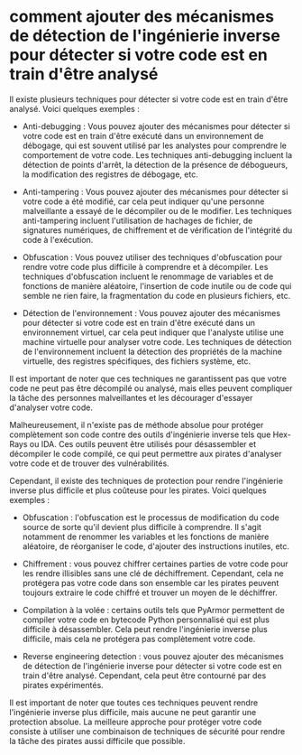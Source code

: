 # comment  ajouter des mécanismes de détection de l'ingénierie inverse pour détecter si votre code est en train d'être analysé

Il existe plusieurs techniques pour détecter si votre code est en train d'être analysé. Voici quelques exemples :

   - Anti-debugging : Vous pouvez ajouter des mécanismes pour détecter si votre code est en train d'être exécuté dans un environnement de débogage, qui est souvent utilisé par les analystes pour comprendre le comportement de votre code. Les techniques anti-debugging incluent la détection de points d'arrêt, la détection de la présence de débogueurs, la modification des registres de débogage, etc.

   - Anti-tampering : Vous pouvez ajouter des mécanismes pour détecter si votre code a été modifié, car cela peut indiquer qu'une personne malveillante a essayé de le décompiler ou de le modifier. Les techniques anti-tampering incluent l'utilisation de hachages de fichier, de signatures numériques, de chiffrement et de vérification de l'intégrité du code à l'exécution.

   - Obfuscation : Vous pouvez utiliser des techniques d'obfuscation pour rendre votre code plus difficile à comprendre et à décompiler. Les techniques d'obfuscation incluent le renommage de variables et de fonctions de manière aléatoire, l'insertion de code inutile ou de code qui semble ne rien faire, la fragmentation du code en plusieurs fichiers, etc.

   - Détection de l'environnement : Vous pouvez ajouter des mécanismes pour détecter si votre code est en train d'être exécuté dans un environnement virtuel, car cela peut indiquer que l'analyste utilise une machine virtuelle pour analyser votre code. Les techniques de détection de l'environnement incluent la détection des propriétés de la machine virtuelle, des registres spécifiques, des fichiers système, etc.

Il est important de noter que ces techniques ne garantissent pas que votre code ne peut pas être décompilé ou analysé, mais elles peuvent compliquer la tâche des personnes malveillantes et les décourager d'essayer d'analyser votre code.






Malheureusement, il n'existe pas de méthode absolue pour protéger complètement son code contre des outils d'ingénierie inverse tels que Hex-Rays ou IDA. Ces outils peuvent être utilisés pour désassembler et décompiler le code compilé, ce qui peut permettre aux pirates d'analyser votre code et de trouver des vulnérabilités.

Cependant, il existe des techniques de protection pour rendre l'ingénierie inverse plus difficile et plus coûteuse pour les pirates. Voici quelques exemples :

   - Obfuscation : l'obfuscation est le processus de modification du code source de sorte qu'il devient plus difficile à comprendre. Il s'agit notamment de renommer les variables et les fonctions de manière aléatoire, de réorganiser le code, d'ajouter des instructions inutiles, etc.

   - Chiffrement : vous pouvez chiffrer certaines parties de votre code pour les rendre illisibles sans une clé de déchiffrement. Cependant, cela ne protégera pas votre code dans son ensemble car les pirates peuvent toujours extraire le code chiffré et trouver un moyen de le déchiffrer.

   - Compilation à la volée : certains outils tels que PyArmor permettent de compiler votre code en bytecode Python personnalisé qui est plus difficile à désassembler. Cela peut rendre l'ingénierie inverse plus difficile, mais cela ne protégera pas complètement votre code.

   - Reverse engineering detection : vous pouvez ajouter des mécanismes de détection de l'ingénierie inverse pour détecter si votre code est en train d'être analysé. Cependant, cela peut être contourné par des pirates expérimentés.

Il est important de noter que toutes ces techniques peuvent rendre l'ingénierie inverse plus difficile, mais aucune ne peut garantir une protection absolue. La meilleure approche pour protéger votre code consiste à utiliser une combinaison de techniques de sécurité pour rendre la tâche des pirates aussi difficile que possible.
